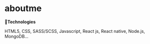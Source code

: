 # aboutme

🔨**Technologies**

   HTML5, CSS, SASS/SCSS, Javascript, React js, React native, Node.js, MongoDB...        
